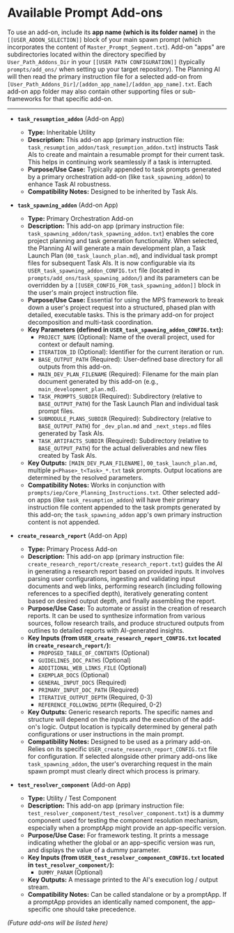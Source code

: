 # Available Prompt Add-ons

To use an add-on, include its **app name (which is its folder name)** in the `[[USER_ADDON_SELECTION]]` block of your main spawn prompt (which incorporates the content of `Master_Prompt_Segment.txt`). Add-on "apps" are subdirectories located within the directory specified by `User_Path_Addons_Dir` in your `[[USER PATH CONFIGURATION]]` (typically `prompts/add_ons/` when setting up your target repository). The Planning AI will then read the primary instruction file for a selected add-on from `[User_Path_Addons_Dir]/[addon_app_name]/[addon_app_name].txt`. Each add-on app folder may also contain other supporting files or sub-frameworks for that specific add-on.

---

- **`task_resumption_addon`** (Add-on App)
    - **Type:** Inheritable Utility
    - **Description:** This add-on app (primary instruction file: `task_resumption_addon/task_resumption_addon.txt`) instructs Task AIs to create and maintain a resumable prompt for their current task. This helps in continuing work seamlessly if a task is interrupted.
    - **Purpose/Use Case:** Typically appended to task prompts generated by a primary orchestration add-on (like `task_spawning_addon`) to enhance Task AI robustness.
    - **Compatibility Notes:** Designed to be inherited by Task AIs.

- **`task_spawning_addon`** (Add-on App)
    - **Type:** Primary Orchestration Add-on
    - **Description:** This add-on app (primary instruction file: `task_spawning_addon/task_spawning_addon.txt`) enables the core project planning and task generation functionality. When selected, the Planning AI will generate a main development plan, a Task Launch Plan (`00_task_launch_plan.md`), and individual task prompt files for subsequent Task AIs. It is now configurable via its `USER_task_spawning_addon_CONFIG.txt` file (located in `prompts/add_ons/task_spawning_addon/`) and its parameters can be overridden by a `[[USER_CONFIG_FOR_task_spawning_addon]]` block in the user's main project instruction file.
    - **Purpose/Use Case:** Essential for using the MPS framework to break down a user's project request into a structured, phased plan with detailed, executable tasks. This is the primary add-on for project decomposition and multi-task coordination.
    - **Key Parameters (defined in `USER_task_spawning_addon_CONFIG.txt`):**
        - `PROJECT_NAME` (Optional): Name of the overall project, used for context or default naming.
        - `ITERATION_ID` (Optional): Identifier for the current iteration or run.
        - `BASE_OUTPUT_PATH` (Required): User-defined base directory for all outputs from this add-on.
        - `MAIN_DEV_PLAN_FILENAME` (Required): Filename for the main plan document generated by this add-on (e.g., `main_development_plan.md`).
        - `TASK_PROMPTS_SUBDIR` (Required): Subdirectory (relative to `BASE_OUTPUT_PATH`) for the Task Launch Plan and individual task prompt files.
        - `SUBMODULE_PLANS_SUBDIR` (Required): Subdirectory (relative to `BASE_OUTPUT_PATH`) for `_dev_plan.md` and `_next_steps.md` files generated by Task AIs.
        - `TASK_ARTIFACTS_SUBDIR` (Required): Subdirectory (relative to `BASE_OUTPUT_PATH`) for the actual deliverables and new files created by Task AIs.
    - **Key Outputs:** `[MAIN_DEV_PLAN_FILENAME]`, `00_task_launch_plan.md`, multiple `p<Phase>_t<Task>_*.txt` task prompts. Output locations are determined by the resolved parameters.
    - **Compatibility Notes:** Works in conjunction with `prompts/iep/Core_Planning_Instructions.txt`. Other selected add-on apps (like `task_resumption_addon`) will have their primary instruction file content appended to the task prompts generated by this add-on; the `task_spawning_addon` app's own primary instruction content is not appended.

- **`create_research_report`** (Add-on App)
    - **Type:** Primary Process Add-on
    - **Description:** This add-on app (primary instruction file: `create_research_report/create_research_report.txt`) guides the AI in generating a research report based on provided inputs. It involves parsing user configurations, ingesting and validating input documents and web links, performing research (including following references to a specified depth), iteratively generating content based on desired output depth, and finally assembling the report.
    - **Purpose/Use Case:** To automate or assist in the creation of research reports. It can be used to synthesize information from various sources, follow research trails, and produce structured outputs from outlines to detailed reports with AI-generated insights.
    - **Key Inputs (from `USER_create_research_report_CONFIG.txt` located in `create_research_report/`):**
        - `PROPOSED_TABLE_OF_CONTENTS` (Optional)
        - `GUIDELINES_DOC_PATHS` (Optional)
        - `ADDITIONAL_WEB_LINKS_FILE` (Optional)
        - `EXEMPLAR_DOCS` (Optional)
        - `GENERAL_INPUT_DOCS` (Required)
        - `PRIMARY_INPUT_DOC_PATH` (Required)
        - `ITERATIVE_OUTPUT_DEPTH` (Required, 0-3)
        - `REFERENCE_FOLLOWING_DEPTH` (Required, 0-2)
    - **Key Outputs:** Generic research reports. The specific names and structure will depend on the inputs and the execution of the add-on's logic. Output location is typically determined by general path configurations or user instructions in the main prompt.
    - **Compatibility Notes:** Designed to be used as a primary add-on. Relies on its specific `USER_create_research_report_CONFIG.txt` file for configuration. If selected alongside other primary add-ons like `task_spawning_addon`, the user's overarching request in the main spawn prompt must clearly direct which process is primary.

- **`test_resolver_component`** (Add-on App)
    - **Type:** Utility / Test Component
    - **Description:** This add-on app (primary instruction file: `test_resolver_component/test_resolver_component.txt`) is a dummy component used for testing the component resolution mechanism, especially when a promptApp might provide an app-specific version.
    - **Purpose/Use Case:** For framework testing. It prints a message indicating whether the global or an app-specific version was run, and displays the value of a dummy parameter.
    - **Key Inputs (from `USER_test_resolver_component_CONFIG.txt` located in `test_resolver_component/`):**
        - `DUMMY_PARAM` (Optional)
    - **Key Outputs:** A message printed to the AI's execution log / output stream.
    - **Compatibility Notes:** Can be called standalone or by a promptApp. If a promptApp provides an identically named component, the app-specific one should take precedence.

*(Future add-ons will be listed here)*
